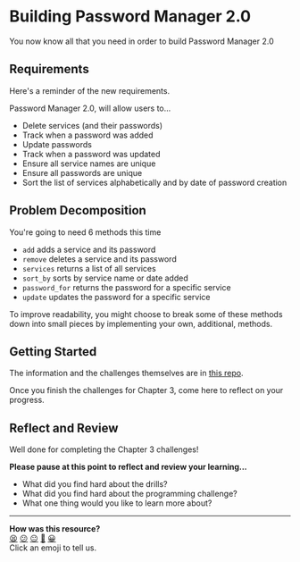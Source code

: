 # Building Password Manager 2.0

You now know all that you need in order to build Password Manager 2.0

## Requirements

Here's a reminder of the new requirements.

Password Manager 2.0, will allow users to...

- Delete services (and their passwords)
- Track when a password was added
- Update passwords
- Track when a password was updated
- Ensure all service names are unique
- Ensure all passwords are unique
- Sort the list of services alphabetically and by date of password creation

## Problem Decomposition

You're going to need 6 methods this time
- `add`  adds a service and its password
- `remove` deletes a service and its password
- `services` returns a list of all services
- `sort_by` sorts by service name or date added
- `password_for` returns the password for a specific service
- `update` updates the password for a specific service

To improve readability, you might choose to break some of these methods down into small pieces by implementing your own, additional, methods.
## Getting Started

The information and the challenges themselves are in [this repo](https://github.com/makersacademy/ruby_foundations_quizzes).

Once you finish the challenges for Chapter 3, come here to reflect on your progress.

## Reflect and Review

Well done for completing the Chapter 3 challenges!

**Please pause at this point to reflect and review your learning...**

- What did you find hard about the drills?
- What did you find hard about the programming challenge?
- What one thing would you like to learn more about?


<!-- BEGIN GENERATED SECTION DO NOT EDIT -->

---

**How was this resource?**  
[😫](https://airtable.com/shrUJ3t7KLMqVRFKR?prefill_Repository=makersacademy/ruby_foundations&prefill_File=chapter3/6_password_manager_2.md&prefill_Sentiment=😫) [😕](https://airtable.com/shrUJ3t7KLMqVRFKR?prefill_Repository=makersacademy/ruby_foundations&prefill_File=chapter3/6_password_manager_2.md&prefill_Sentiment=😕) [😐](https://airtable.com/shrUJ3t7KLMqVRFKR?prefill_Repository=makersacademy/ruby_foundations&prefill_File=chapter3/6_password_manager_2.md&prefill_Sentiment=😐) [🙂](https://airtable.com/shrUJ3t7KLMqVRFKR?prefill_Repository=makersacademy/ruby_foundations&prefill_File=chapter3/6_password_manager_2.md&prefill_Sentiment=🙂) [😀](https://airtable.com/shrUJ3t7KLMqVRFKR?prefill_Repository=makersacademy/ruby_foundations&prefill_File=chapter3/6_password_manager_2.md&prefill_Sentiment=😀)  
Click an emoji to tell us.

<!-- END GENERATED SECTION DO NOT EDIT -->
